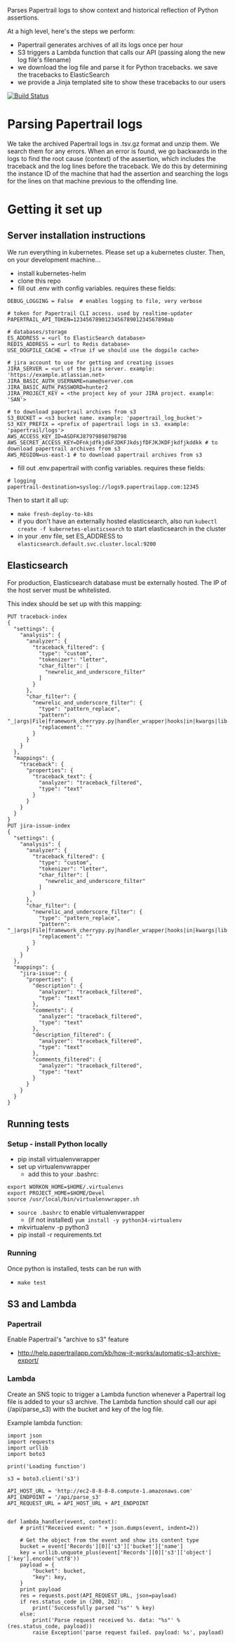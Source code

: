 Parses Papertrail logs to show context and historical reflection of Python assertions.

At a high level, here's the steps we perform:
- Papertrail generates archives of all its logs once per hour
- S3 triggers a Lambda function that calls our API (passing along the new log file's filename)
- we download the log file and parse it for Python tracebacks. we save the tracebacks to ElasticSearch
- we provide a Jinja templated site to show these tracebacks to our users

[![Build Status](https://travis-ci.org/topher200/assertion-context.svg?branch=master)](https://travis-ci.org/topher200/assertion-context)

# Parsing Papertrail logs

We take the archived Papertrail logs in .tsv.gz format and unzip them. We search
them for any errors. When an error is found, we go backwards in the logs to find
the root cause (context) of the assertion, which includes the traceback and the
log lines before the traceback. We do this by determining the instance ID of the
machine that had the assertion and searching the logs for the lines on that
machine previous to the offending line.

# Getting it set up
## Server installation instructions
We run everything in kubernetes. Please set up a kubernetes cluster. Then, on
your development machine...
 - install kubernetes-helm
 - clone this repo
 - fill out .env with config variables. requires these fields:
```
DEBUG_LOGGING = False  # enables logging to file, very verbose

# token for Papertrail CLI access. used by realtime-updater
PAPERTRAIL_API_TOKEN=123456789012345678901234567890ab

# databases/storage
ES_ADDRESS = <url to ElasticSearch database>
REDIS_ADDRESS = <url to Redis database>
USE_DOGPILE_CACHE = <True if we should use the dogpile cache>

# jira account to use for getting and creating issues
JIRA_SERVER = <url of the jira server. example: 'https://example.atlassian.net>
JIRA_BASIC_AUTH_USERNAME=name@server.com
JIRA_BASIC_AUTH_PASSWORD=hunter2
JIRA_PROJECT_KEY = <the project key of your JIRA project. example: 'SAN'>

# to download papertrail archives from s3
S3_BUCKET = <s3 bucket name. example: 'papertrail_log_bucket'>
S3_KEY_PREFIX = <prefix of papertrail logs in s3. example: 'papertrail/logs'>
AWS_ACCESS_KEY_ID=ASDFKJ87979898798798
AWS_SECRET_ACCESS_KEY=DFnkjdfkjdkFJDKFJkdsjfDFJKJKDFjkdfjkddkk # to download papertrail archives from s3
AWS_REGION=us-east-1 # to download papertrail archives from s3
```
 - fill out .env.papertrail with config variables. requires these fields:
```
# logging
papertrail-destination=syslog://logs9.papertrailapp.com:12345
```

Then to start it all up:
 - `make fresh-deploy-to-k8s`
 - if you don't have an externally hosted elasticsearch, also run 
   `kubectl create -f kubernetes-elasticsearch` to start elasticsearch in the cluster
  - in your .env file, set ES_ADDRESS to `elasticsearch.default.svc.cluster.local:9200`

## Elasticsearch

For production, Elasticsearch database must be externally hosted. The IP of the
host server must be whitelisted.

This index should be set up with this mapping:
```
PUT traceback-index
{
  "settings": {
    "analysis": {
      "analyzer": {
        "traceback_filtered": {
          "type": "custom",
          "tokenizer": "letter",
          "char_filter": [
            "newrelic_and_underscore_filter"
          ]
        }
      },
      "char_filter": {
        "newrelic_and_underscore_filter": {
          "type": "pattern_replace",
          "pattern": "_|args|File|framework_cherrypy.py|handler_wrapper|hooks|in|kwargs|lib|line|local|newrelic|opt|packages|python2.7|return|site|venv|wordstream_virtualenv|wrapped",
          "replacement": ""
        }
      }
    }
  },
  "mappings": {
    "traceback": {
      "properties": {
        "traceback_text": {
          "analyzer": "traceback_filtered",
          "type": "text"
        }
      }
    }
  }
}
PUT jira-issue-index
{
  "settings": {
    "analysis": {
      "analyzer": {
        "traceback_filtered": {
          "type": "custom",
          "tokenizer": "letter",
          "char_filter": [
            "newrelic_and_underscore_filter"
          ]
        }
      },
      "char_filter": {
        "newrelic_and_underscore_filter": {
          "type": "pattern_replace",
          "pattern": "_|args|File|framework_cherrypy.py|handler_wrapper|hooks|in|kwargs|lib|line|local|newrelic|opt|packages|python2.7|return|site|venv|wordstream_virtualenv|wrapped",
          "replacement": ""
        }
      }
    }
  },
  "mappings": {
    "jira-issue": {
      "properties": {
        "description": {
          "analyzer": "traceback_filtered",
          "type": "text"
        },
        "comments": {
          "analyzer": "traceback_filtered",
          "type": "text"
        },
        "description_filtered": {
          "analyzer": "traceback_filtered",
          "type": "text"
        },
        "comments_filtered": {
          "analyzer": "traceback_filtered",
          "type": "text"
        }
      }
    }
  }
}
```

## Running tests
### Setup - install Python locally
 - pip install virtualenvwrapper
 - set up virtualenvwrapper
   - add this to your .bashrc:
```
export WORKON_HOME=$HOME/.virtualenvs
export PROJECT_HOME=$HOME/Devel
source /usr/local/bin/virtualenvwrapper.sh
```
 - `source .bashrc` to enable virtualenvwrapper
   - (if not installed) `yum install -y python34-virtualenv`
 - mkvirtualenv -p python3 <virtualenv name>
 - pip install -r requirements.txt

### Running
Once python is installed, tests can be run with
  - `make test`

## S3 and Lambda
### Papertrail
Enable Papertrail's "archive to s3" feature
  - http://help.papertrailapp.com/kb/how-it-works/automatic-s3-archive-export/

### Lambda
Create an SNS topic to trigger a Lambda function whenever a Papertrail log file
is added to your s3 archive. The Lambda function should call our api
(/api/parse_s3) with the bucket and key of the log file.

Example lambda function:

```
import json
import requests
import urllib
import boto3

print('Loading function')

s3 = boto3.client('s3')

API_HOST_URL = 'http://ec2-8-8-8-8.compute-1.amazonaws.com'
API_ENDPOINT = '/api/parse_s3'
API_REQUEST_URL = API_HOST_URL + API_ENDPOINT


def lambda_handler(event, context):
    # print("Received event: " + json.dumps(event, indent=2))

    # Get the object from the event and show its content type
    bucket = event['Records'][0]['s3']['bucket']['name']
    key = urllib.unquote_plus(event['Records'][0]['s3']['object']['key'].encode('utf8'))
    payload = {
        "bucket": bucket,
        "key": key,
    }
    print payload
    res = requests.post(API_REQUEST_URL, json=payload)
    if res.status_code in (200, 202):
        print('Successfully parsed "%s"' % key)
    else:
        print('Parse request received %s. data: "%s"' % (res.status_code, payload))
        raise Exception('parse request failed. payload: %s', payload)
```
